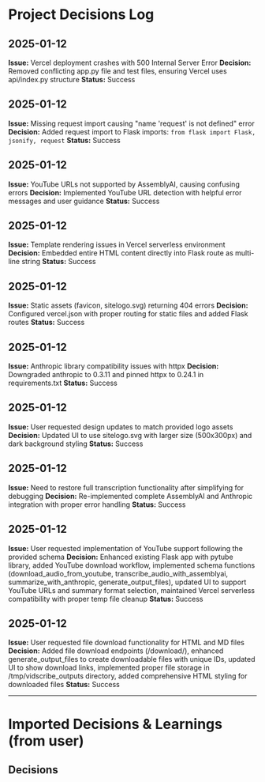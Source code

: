 # Project Decisions Log

## 2025-01-12
**Issue:** Vercel deployment crashes with 500 Internal Server Error
**Decision:** Removed conflicting app.py file and test files, ensuring Vercel uses api/index.py structure
**Status:** Success

## 2025-01-12
**Issue:** Missing request import causing "name 'request' is not defined" error
**Decision:** Added request import to Flask imports: `from flask import Flask, jsonify, request`
**Status:** Success

## 2025-01-12
**Issue:** YouTube URLs not supported by AssemblyAI, causing confusing errors
**Decision:** Implemented YouTube URL detection with helpful error messages and user guidance
**Status:** Success

## 2025-01-12
**Issue:** Template rendering issues in Vercel serverless environment
**Decision:** Embedded entire HTML content directly into Flask route as multi-line string
**Status:** Success

## 2025-01-12
**Issue:** Static assets (favicon, sitelogo.svg) returning 404 errors
**Decision:** Configured vercel.json with proper routing for static files and added Flask routes
**Status:** Success

## 2025-01-12
**Issue:** Anthropic library compatibility issues with httpx
**Decision:** Downgraded anthropic to 0.3.11 and pinned httpx to 0.24.1 in requirements.txt
**Status:** Success

## 2025-01-12
**Issue:** User requested design updates to match provided logo assets
**Decision:** Updated UI to use sitelogo.svg with larger size (500x300px) and dark background styling
**Status:** Success

## 2025-01-12
**Issue:** Need to restore full transcription functionality after simplifying for debugging
**Decision:** Re-implemented complete AssemblyAI and Anthropic integration with proper error handling
**Status:** Success

## 2025-01-12
**Issue:** User requested implementation of YouTube support following the provided schema
**Decision:** Enhanced existing Flask app with pytube library, added YouTube download workflow, implemented schema functions (download_audio_from_youtube, transcribe_audio_with_assemblyai, summarize_with_anthropic, generate_output_files), updated UI to support YouTube URLs and summary format selection, maintained Vercel serverless compatibility with proper temp file cleanup
**Status:** Success

## 2025-01-12
**Issue:** User requested file download functionality for HTML and MD files
**Decision:** Added file download endpoints (/download/<filename>), enhanced generate_output_files to create downloadable files with unique IDs, updated UI to show download links, implemented proper file storage in /tmp/vidscribe_outputs directory, added comprehensive HTML styling for downloaded files
**Status:** Success

---
# Imported Decisions & Learnings (from user)

## Decisions
